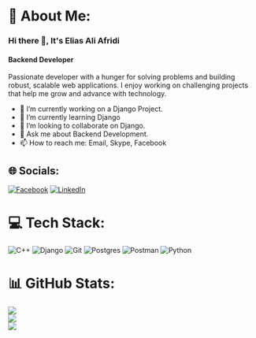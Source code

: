 # 💫 About Me:
### Hi there 👋, It's Elias Ali Afridi
#### Backend Developer
Passionate developer with a hunger for solving problems and building robust, scalable web applications. I enjoy working on challenging projects that help me grow and advance with technology.

- 🔭 I’m currently working on a Django Project. 
- 🌱 I’m currently learning Django 
- 👯 I’m looking to collaborate on Django. 
- 💬 Ask me about Backend Development. 
- 📫 How to reach me: Email, Skype, Facebook 



## 🌐 Socials:
[![Facebook](https://img.shields.io/badge/Facebook-%231877F2.svg?logo=Facebook&logoColor=white)](https://facebook.com/profile.php?id=100078051637208) [![LinkedIn](https://img.shields.io/badge/LinkedIn-%230077B5.svg?logo=linkedin&logoColor=white)](https://linkedin.com/in/elias-ali-afridi) 

# 💻 Tech Stack:
![C++](https://img.shields.io/badge/c++-%2300599C.svg?style=plastic&logo=c%2B%2B&logoColor=white) ![Django](https://img.shields.io/badge/django-%23092E20.svg?style=plastic&logo=django&logoColor=white) ![Git](https://img.shields.io/badge/git-%23F05033.svg?style=plastic&logo=git&logoColor=white) ![Postgres](https://img.shields.io/badge/postgres-%23316192.svg?style=plastic&logo=postgresql&logoColor=white) ![Postman](https://img.shields.io/badge/Postman-FF6C37?style=plastic&logo=postman&logoColor=white) ![Python](https://img.shields.io/badge/python-3670A0?style=plastic&logo=python&logoColor=ffdd54)
# 📊 GitHub Stats:
![](https://github-readme-stats.vercel.app/api?username=elias-afridi&theme=tokyonight&hide_border=false&include_all_commits=false&count_private=false)<br/>
![](https://github-readme-streak-stats.herokuapp.com/?user=elias-afridi&theme=tokyonight&hide_border=false)<br/>
![](https://github-readme-stats.vercel.app/api/top-langs/?username=elias-afridi&theme=tokyonight&hide_border=false&include_all_commits=false&count_private=false&layout=compact)

<!-- Proudly created with GPRM ( https://gprm.itsvg.in ) -->
